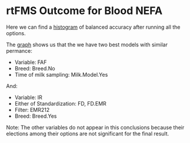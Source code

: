 # rtFMS Outcome for Blood NEFA

Here we can find a [histogram](https://github.com/JFMandujanoR/QCheck_Prediction_Report/blob/master/Hist_Binary_Bal_Acc_GLMNET_NEFA.png) of balanced accuracy after running all the options.

The [graph](https://github.com/JFMandujanoR/QCheck_Prediction_Report/blob/master/Tree_Binary_Bal_Acc_GLMNET_NEFA.png) shows us that the we have two best models with similar permance:

- Variable: FAF
- Breed: Breed.No
- Time of milk sampling: Milk.Model.Yes

And: 

- Variable: IR
- Either of Standardization: FD, FD.EMR
- Filter: EMR212
- Breed: Breed.Yes

Note: The other variables do not appear in this conclusions because their elections among their options are not significant for the final result.

